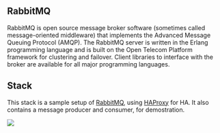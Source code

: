 ## RabbitMQ
RabbitMQ is open source message broker software (sometimes called message-oriented middleware) that implements the Advanced Message Queuing Protocol (AMQP). The RabbitMQ server is written in the Erlang programming language and is built on the Open Telecom Platform framework for clustering and failover. Client libraries to interface with the broker are available for all major programming languages.

## Stack
This stack is a sample setup of [RabbitMQ](https://www.rabbitmq.com/), using [HAProxy](haproxy.1wt.eu/) for HA. It also contains a message producer and consumer, for demostration.

![](https://trello-attachments.s3.amazonaws.com/5369add918a15e844104d0ef/536b4d9e4a9d69b21b5c2ac1/1010x764/1a830debe39bdd77138eb89a4ad56db6/rabbitmq-ha.png)
